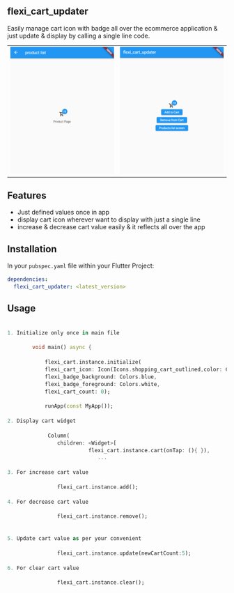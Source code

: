 ## flexi_cart_updater

Easily manage cart icon with badge all over the ecommerce application & just update & display by calling a single line code.

<table>
   <tr>
      <td>
         <img width="250px" src="https://raw.githubusercontent.com/Dharini17/flexi_cart_updater/master/assets/screenshot1.png">
      </td>   
        <td>
         <img width="250px" src="https://raw.githubusercontent.com/Dharini17/flexi_cart_updater/master/assets/screenshot2.png">
      </td> 
    </tr>
</table>

## Features

- Just defined values once in app
- display cart icon wherever want to display with just a single line
- increase & decrease cart value easily & it reflects all over the app

## Installation

In your `pubspec.yaml` file within your Flutter Project:

```yaml
dependencies:
  flexi_cart_updater: <latest_version>
```

## Usage

```dart

1. Initialize only once in main file

        void main() async {
        
            flexi_cart.instance.initialize(
            flexi_cart_icon: Icon(Icons.shopping_cart_outlined,color: Colors.black,),
            flexi_badge_background: Colors.blue,
            flexi_badge_foreground: Colors.white,
            flexi_cart_count: 0);
            
            runApp(const MyApp());

2. Display cart widget

             Column(
                children: <Widget>[
                          flexi_cart.instance.cart(onTap: (){ }),
                             ...
     
3. For increase cart value

                flexi_cart.instance.add();

4. For decrease cart value

                flexi_cart.instance.remove();


5. Update cart value as per your convenient

                flexi_cart.instance.update(newCartCount:5);

6. For clear cart value

                flexi_cart.instance.clear();

```
